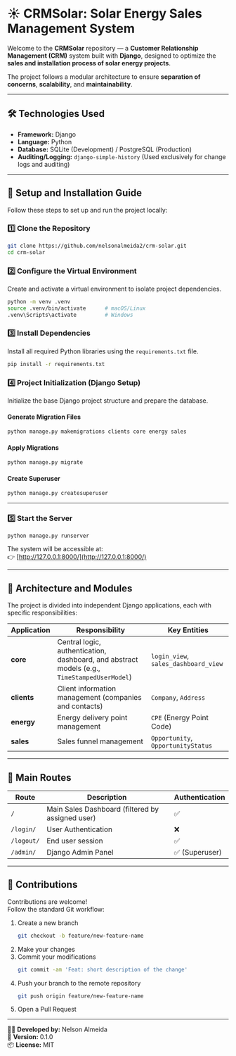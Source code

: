 # ☀️ CRMSolar: Solar Energy Sales Management System

Welcome to the **CRMSolar** repository — a **Customer Relationship Management (CRM)** system built with **Django**, designed to optimize the **sales and installation process of solar energy projects**.

The project follows a modular architecture to ensure **separation of concerns**, **scalability**, and **maintainability**.

---

## 🛠️ Technologies Used

- **Framework:** Django 
- **Language:** Python  
- **Database:** SQLite (Development) / PostgreSQL (Production)
- **Auditing/Logging:** `django-simple-history` (Used exclusively for change logs and auditing)

---

## 🚀 Setup and Installation Guide

Follow these steps to set up and run the project locally:

### 1️⃣ Clone the Repository

```bash
git clone https://github.com/nelsonalmeida2/crm-solar.git
cd crm-solar
```

### 2️⃣ Configure the Virtual Environment

Create and activate a virtual environment to isolate project dependencies.

```bash
python -m venv .venv
source .venv/bin/activate      # macOS/Linux
.venv\Scripts\activate         # Windows
```

### 3️⃣ Install Dependencies

Install all required Python libraries using the `requirements.txt` file.

```bash
pip install -r requirements.txt
```

### 4️⃣ Project Initialization (Django Setup)

Initialize the base Django project structure and prepare the database.

#### Generate Migration Files

```bash
python manage.py makemigrations clients core energy sales
```

#### Apply Migrations

```bash
python manage.py migrate
```

#### Create Superuser

```bash
python manage.py createsuperuser
```

---

### 5️⃣ Start the Server

```bash
python manage.py runserver
```

The system will be accessible at:  
👉 [http://127.0.0.1:8000/](http://127.0.0.1:8000/)

---

## 🧱 Architecture and Modules

The project is divided into independent Django applications, each with specific responsibilities:

| Application | Responsibility | Key Entities |
|--------------|----------------|-------------|
| **core** | Central logic, authentication, dashboard, and abstract models (e.g., `TimeStampedUserModel`) | `login_view`, `sales_dashboard_view` |
| **clients** | Client information management (companies and contacts) | `Company`, `Address` |
| **energy** | Energy delivery point management | `CPE` (Energy Point Code) |
| **sales** | Sales funnel management | `Opportunity`, `OpportunityStatus` |

---

## 🔑 Main Routes

| Route | Description | Authentication |
|--------|--------------|----------------|
| `/` | Main Sales Dashboard (filtered by assigned user) | ✅ |
| `/login/` | User Authentication | ❌ |
| `/logout/` | End user session | ✅ |
| `/admin/` | Django Admin Panel | ✅ (Superuser) |

---

## 🤝 Contributions

Contributions are welcome!  
Follow the standard Git workflow:

1. Create a new branch  
   ```bash
   git checkout -b feature/new-feature-name
   ```
2. Make your changes  
3. Commit your modifications  
   ```bash
   git commit -am 'Feat: short description of the change'
   ```
4. Push your branch to the remote repository  
   ```bash
   git push origin feature/new-feature-name
   ```
5. Open a Pull Request

---

👨‍💻 **Developed by:** Nelson Almeida  
📅 **Version:** 0.1.0  
📦 **License:** MIT
